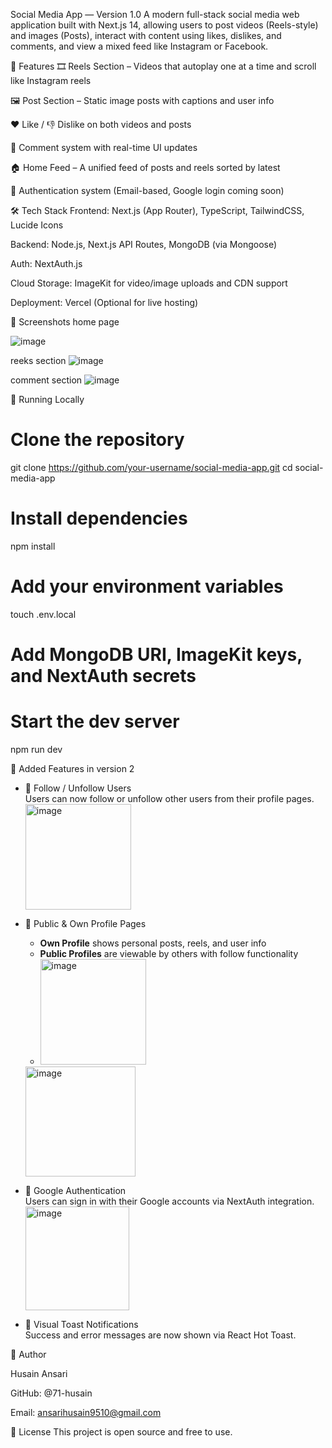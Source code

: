  Social Media App — Version 1.0
A modern full-stack social media web application built with Next.js 14, allowing users to post videos (Reels-style) and images (Posts), interact with content using likes, dislikes, and comments, and view a mixed feed like Instagram or Facebook.

🚀 Features
🎞️ Reels Section – Videos that autoplay one at a time and scroll like Instagram reels

🖼️ Post Section – Static image posts with captions and user info

❤️ Like / 👎 Dislike on both videos and posts

💬 Comment system with real-time UI updates

🏠 Home Feed – A unified feed of posts and reels sorted by latest

🔐 Authentication system (Email-based, Google login coming soon)

🛠️ Tech Stack
Frontend: Next.js (App Router), TypeScript, TailwindCSS, Lucide Icons

Backend: Node.js, Next.js API Routes, MongoDB (via Mongoose)

Auth: NextAuth.js

Cloud Storage: ImageKit for video/image uploads and CDN support

Deployment: Vercel (Optional for live hosting)

📸 Screenshots
home page

![image](https://github.com/user-attachments/assets/e55b753c-46d9-4f63-9576-55e93e5807e0)

reeks section 
![image](https://github.com/user-attachments/assets/fa63cfd9-76db-4206-a42e-eeca00c1c8ae)

comment section 
![image](https://github.com/user-attachments/assets/7daabc97-e867-45db-af8b-0d4fe58090af)





🧪 Running Locally
# Clone the repository
git clone https://github.com/your-username/social-media-app.git
cd social-media-app

# Install dependencies
npm install

# Add your environment variables
touch .env.local
# Add MongoDB URI, ImageKit keys, and NextAuth secrets

# Start the dev server
npm run dev

🌱 Added Features in version 2

- 👤 Follow / Unfollow Users  
  Users can now follow or unfollow other users from their profile pages.
  <img width="169" alt="image" src="https://github.com/user-attachments/assets/6786e74d-4bb8-492e-80d4-4cd6290439bc" />


- 📄 Public & Own Profile Pages  
  - **Own Profile** shows personal posts, reels, and user info  
  - **Public Profiles** are viewable by others with follow functionality
  - <img width="169" alt="image" src="https://github.com/user-attachments/assets/82c97358-2a0e-430e-a5ac-5bdc403c2bae" />
  <img width="176" alt="image" src="https://github.com/user-attachments/assets/4292a432-873c-442c-8326-5f87b16d83f0" />



- 🔐 Google Authentication  
  Users can sign in with their Google accounts via NextAuth integration.
  <img width="166" alt="image" src="https://github.com/user-attachments/assets/596f0718-de1e-408c-b73e-30224cab65d9" />



- 🌈 Visual Toast Notifications  
  Success and error messages are now shown via React Hot Toast.

  
🙌 Author

Husain Ansari

GitHub: @71-husain

Email: ansarihusain9510@gmail.com

📄 License
This project is open source and free to use.

